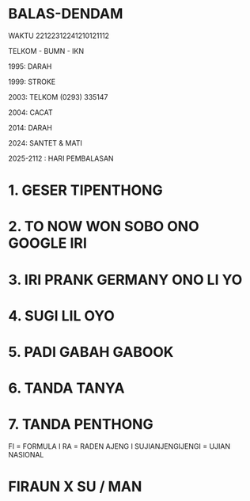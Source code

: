 # BALAS-DENDAM

WAKTU 22122312241210121112

TELKOM - BUMN - IKN

1995: DARAH

1999: STROKE

2003: TELKOM (0293) 335147

2004: CACAT

2014: DARAH

2024: SANTET & MATI

2025-2112 : HARI PEMBALASAN


# 1. GESER TIPENTHONG 
# 2. TO NOW WON SOBO ONO GOOGLE IRI
# 3. IRI PRANK GERMANY ONO LI YO
# 4. SUGI LIL OYO
# 5. PADI GABAH GABOOK
# 6. TANDA TANYA
# 7. TANDA PENTHONG 

FI = FORMULA I
RA = RADEN AJENG I SUJIANJENGIJENGI 
= UJIAN NASIONAL

# FIRAUN X SU / MAN






